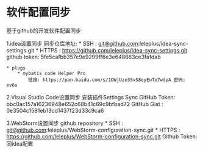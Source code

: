 # 软件配置同步

基于github的开发软件配置同步



1.idea设置同步
同步仓库地址:
	* SSH   : git@github.com:leleplus/idea-sync-settings.git
	* HTTPS : https://github.com/leleplus/idea-sync-settings.git
github token: 5fe5cafbb357c9e9299ff6e3e648663ce3fafdab

	* plugs
		* mybatis code Helper Pro
			链接: https://pan.baidu.com/s/1OWjUze3SvS8eyEuTe7wdpA 密码: ev6u


2.Visual Studio Code设置同步
安装插件Settings Sync
GitHub Token: bbc0ac157a16236948e652c68b41c69c9bfbad72
GitHub Gist : 0e3504c1581eb13cd1437f23d33c9ca6



3.WebStorm设置同步
github repository
	* SSH   : git@github.com:leleplus/WebStorm-configuration-sync.git
	* HTTPS : https://github.com/leleplus/WebStorm-configuration-sync.git
Github Token:同idea配置


